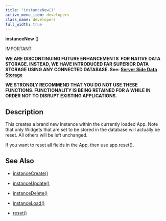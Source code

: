 ```yaml
---
title: "instanceNew()"
active_menu_item: developers
class_name: developers
full_width: true
---
```



**instanceNew** ()

IMPORTANT

**WE ARE DISCONTINUING FUTURE ENHANCEMENTS  FOR NATIVE DATA STORAGE. INSTEAD, WE HAVE INTRODUCED FAR SUPERIOR DATA STORAGE USING ANY CONNECTED DATABASE. See: [Server Side Data Storage](/developers/user-guide/product-guide/data-storage/server-side-data-storage/)**

**WE STRONGLY RECOMMEND THAT YOU DO NOT USE THESE FUNCTIONS. FUNCTIONALITY IS BEING RETAINED FOR A WHILE IN ORDER NOT TO DISRUPT EXISTING APPLICATIONS.**

## Description

This creates a brand new Instance within the currently loaded App. Note that only Widgets that are set to be stored in the database will actually be reset. All others will be left unchanged.

If you want to reset all fields in the App, then use app.reset().

## See Also

 - [instanceCreate()](/developers/user-guide/scripting-apis/client-api/instance-data-functions/instancecreate)

 - [instanceUpdate()](/developers/user-guide/scripting-apis/client-api/instance-data-functions/instancesave)

 - [instanceDelete()](/developers/user-guide/scripting-apis/client-api/instance-data-functions/instancedelete)

 - [instanceLoad()](/developers/user-guide/scripting-apis/client-api/instance-data-functions/instanceload)

 - [reset()](/developers/user-guide/scripting-apis/client-api/app-functions/refreset)

